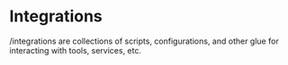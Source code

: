 # Integrations

/integrations are collections of scripts, configurations, and other glue for
interacting with tools, services, etc.
